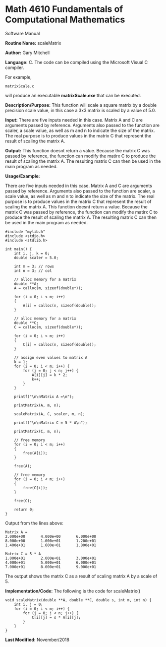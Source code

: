 # Math 4610 Fundamentals of Computational Mathematics
Software Manual

**Routine Name:**           scaleMatrix

**Author:** Gary Mitchell

**Language:** C. The code can be compiled using the Microsoft Visual C compiler.

For example,

    matrixScale.c

will produce an executable **matrixScale.exe** that can be executed.

**Description/Purpose:** This function will scale a square matrix by a double precision scale value, in this case a 3x3 matrix is scaled by a value of 5.0. 

**Input:** There are five inputs needed in this case. Matrix A and C are arguments passed by reference. Arguments also passed to the function are scaler, a scale value, as well as m and n to indicate the size of the matrix. The real purpose is to produce values in the matrix C that represent the result of scaling the matrix A.

**Output:** This function doesnt return a value. Because the matrix C was passed by reference, the function can modify the matirx C to produce the result of scaling the matrix A. The resulting matrix C can then be used in the main program as needed.

**Usage/Example:**

There are five inputs needed in this case. Matrix A and C are arguments passed by reference. Arguments also passed to the function are scaler, a scale value, as well as m and n to indicate the size of the matrix. The real purpose is to produce values in the matrix C that represent the result of scaling the matrix A. This function doesnt return a value. Because the matrix C was passed by reference, the function can modify the matirx C to produce the result of scaling the matrix A. The resulting matrix C can then be used in the main program as needed.

    #include "mylib.h"
    #include <stdio.h>
    #include <stdlib.h>

    int main() {
        int i, j, k = 0;
        double scaler = 5.0;

        int m = 3; // rows
        int n = 3; // col

        // alloc memory for a matrix
        double **A;
        A = calloc(m, sizeof(double*));

        for (i = 0; i < m; i++)
        {
            A[i] = calloc(n, sizeof(double));
        }

        // alloc memory for a matrix
        double **C;
        C = calloc(m, sizeof(double*));

        for (i = 0; i < m; i++)
        {
            C[i] = calloc(n, sizeof(double));
        }

        // assign even values to matrix A
        k = 1;
        for (i = 0; i < m; i++) {
            for (j = 0; j < n; j++) {
                A[i][j] = k * 2;
                k++;
            }
        }

        printf("\n\nMatrix A =\n");

        printMatrix(A, m, n);

        scaleMatrix(A, C, scaler, m, n);

        printf("\n\nMatrix C = 5 * A\n");

        printMatrix(C, m, n);

        // free memory
        for (i = 0; i < m; i++)
        {
            free(A[i]);
        }

        free(A);

        // free memory
        for (i = 0; i < m; i++)
        {
            free(C[i]);
        }

        free(C);

        return 0;
    }    

Output from the lines above:

    Matrix A =
    2.000e+00       4.000e+00       6.000e+00
    8.000e+00       1.000e+01       1.200e+01
    1.400e+01       1.600e+01       1.800e+01

    Matrix C = 5 * A
    1.000e+01       2.000e+01       3.000e+01
    4.000e+01       5.000e+01       6.000e+01
    7.000e+01       8.000e+01       9.000e+01

The output shows the matrix C as a result of scaling matrix A by a scale of 5.

**Implementation/Code:** The following is the code for scaleMatrix()

    void scaleMatrix(double **A, double **C, double s, int m, int n) {
        int i, j = 0;
        for (i = 0; i < m; i++) {
            for (j = 0; j < n; j++) {
                C[i][j] = s * A[i][j];
            }
        }
    }

**Last Modified:** November/2018
